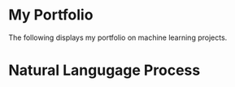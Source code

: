 # My Portfolio
The following displays my portfolio on machine learning projects.

# Natural Langugage Process
